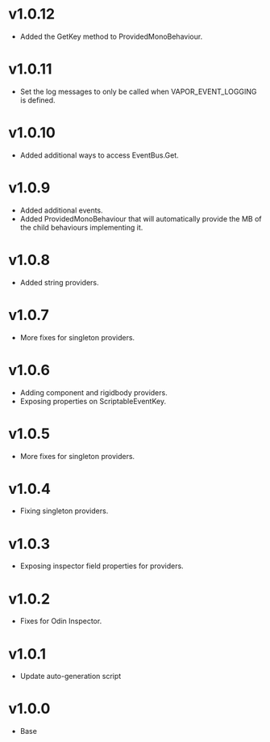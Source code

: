 # v1.0.12
* Added the GetKey method to ProvidedMonoBehaviour.

# v1.0.11
* Set the log messages to only be called when VAPOR_EVENT_LOGGING is defined.

# v1.0.10
* Added additional ways to access EventBus.Get.

# v1.0.9
* Added additional events.
* Added ProvidedMonoBehaviour that will automatically provide the MB of the child behaviours implementing it.  

# v1.0.8
* Added string providers.

# v1.0.7
* More fixes for singleton providers.

# v1.0.6
* Adding component and rigidbody providers.
* Exposing properties on ScriptableEventKey.

# v1.0.5
* More fixes for singleton providers.

# v1.0.4
* Fixing singleton providers.

# v1.0.3
* Exposing inspector field properties for providers.

# v1.0.2
* Fixes for Odin Inspector.

# v1.0.1
* Update auto-generation script

# v1.0.0
* Base